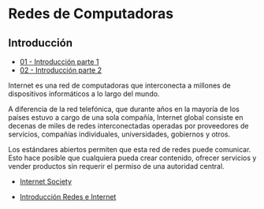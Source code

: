 # Redes de Computadoras

## Introducción

- [01 - Introducción parte 1](/redes-de-computadoras/diapositivas/01_Introduccion-1.pdf)
- [02 - Introducción parte 2](/redes-de-computadoras/diapositivas/02_Introduccion-2.pdf)

Internet es una red de computadoras que interconecta a millones de dispositivos informáticos a lo largo del mundo.

A diferencia de la red telefónica, que durante años en la mayoría de los países estuvo a cargo de una sola compañía, Internet global consiste en decenas de miles de redes interconectadas operadas por proveedores de servicios, compañías individuales, universidades, gobiernos y otros.

Los estándares abiertos permiten que esta red de redes puede comunicar. Esto hace posible que cualquiera pueda crear contenido, ofrecer servicios y vender productos sin requerir el permiso de una autoridad central.

- [Internet Society](https://www.internetsociety.org/es/internet/)

- [Introducción Redes e Internet](secciones/01_Introduccion.md)

